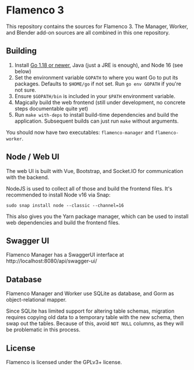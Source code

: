 # Flamenco 3

This repository contains the sources for Flamenco 3. The Manager, Worker, and
Blender add-on sources are all combined in this one repository.


## Building

1. Install [Go 1.18 or newer](https://go.dev/), Java (just a JRE is enough), and Node 16 (see below)
2. Set the environment variable `GOPATH` to where you want Go to put its packages. Defaults to `$HOME/go` if not set. Run `go env GOPATH` if you're not sure.
3. Ensure `$GOPATH/bin` is included in your `$PATH` environment variable.
4. Magically build the web frontend (still under development, no concrete steps documentable quite yet)
5. Run `make with-deps` to install build-time dependencies and build the application. Subsequent builds can just run `make` without arguments.

You should now have two executables: `flamenco-manager` and `flamenco-worker`.


## Node / Web UI

The web UI is built with Vue, Bootstrap, and Socket.IO for communication with the backend.

NodeJS is used to collect all of those and build the frontend files. It's recommended to install Node v16 via Snap:

```
sudo snap install node --classic --channel=16
```

This also gives you the Yarn package manager, which can be used to install web dependencies and build the frontend files.


## Swagger UI

Flamenco Manager has a SwaggerUI interface at http://localhost:8080/api/swagger-ui/


## Database

Flamenco Manager and Worker use SQLite as database, and Gorm as
object-relational mapper.

Since SQLite has limited support for altering table schemas, migration requires
copying old data to a temporary table with the new schema, then swap out the
tables. Because of this, avoid `NOT NULL` columns, as they will be problematic
in this process.


## License

Flamenco is licensed under the GPLv3+ license.
